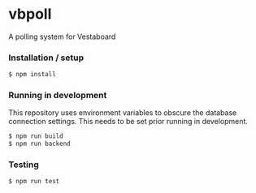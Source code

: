 # vbpoll
A polling system for Vestaboard


### Installation / setup
```sh
$ npm install
```

### Running in development
This repository uses environment variables to obscure the database connection settings.  This needs to be set prior running in development.
```sh
$ npm run build
$ npm run backend
```

### Testing
```sh
$ npm run test 
```